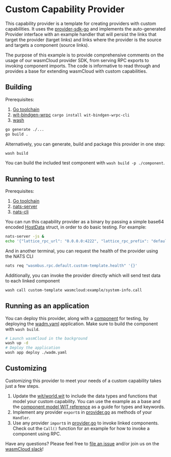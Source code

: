 # Custom Capability Provider

This capability provider is a template for creating providers with custom capabilities. It uses the [provider-sdk-go](https://github.com/wasmCloud/provider-sdk-go) and implements the auto-generated Provider interface with an example handler that will persist the links that target the provider (target links) and links where the provider is the source and targets a component (source links).

The purpose of this example is to provide comprehensive comments on the usage of our wasmCloud provider SDK, from serving RPC exports to invoking component imports. The code is informative to read through and provides a base for extending wasmCloud with custom capabilities.

## Building

Prerequisites:

1. [Go toolchain](https://go.dev/doc/install)
1. [wit-bindgen-wrpc](https://github.com/wrpc/wit-bindgen-wrpc/tree/main) `cargo install wit-bindgen-wrpc-cli`
1. [wash](https://wasmcloud.com/docs/installation)

```bash
go generate ./...
go build .
```

Alternatively, you can generate, build and package this provider in one step:

```bash
wash build
```

You can build the included test component with `wash build -p ./component`.

## Running to test

Prerequisites:

1. [Go toolchain](https://go.dev/doc/install)
1. [nats-server](https://github.com/nats-io/nats-server)
1. [nats-cli](https://github.com/nats-io/natscli)

You can run this capability provider as a binary by passing a simple base64 encoded [HostData](https://pkg.go.dev/github.com/wasmCloud/provider-sdk-go#HostData) struct, in order to do basic testing. For example:

```bash
nats-server -js &
echo '{"lattice_rpc_url": "0.0.0.0:4222", "lattice_rpc_prefix": "default", "provider_key": "custom-template", "link_name": "default"}' | base64 | go run .
```

And in another terminal, you can request the health of the provider using the NATS CLI

```bash
nats req "wasmbus.rpc.default.custom-template.health" '{}'
```

Additionally, you can invoke the provider directly which will send test data to each linked component

```bash
wash call custom-template wasmcloud:example/system-info.call
```

## Running as an application

You can deploy this provider, along with a [component](../component/) for testing, by deploying the [wadm.yaml](./wadm.yaml) application. Make sure to build the component with `wash build`.

```bash
# Launch wasmCloud in the background
wash up -d
# Deploy the application
wash app deploy ./wadm.yaml
```

## Customizing

Customizing this provider to meet your needs of a custom capability takes just a few steps.

1. Update the [wit/world.wit](./wit/world.wit) to include the data types and functions that model your custom capability. You can use the example as a base and the [component model WIT reference](https://component-model.bytecodealliance.org/design/wit.html) as a guide for types and keywords.
1. Implement any provider `export`s in [provider.go](./provider.go) as methods of your `Handler`.
1. Use any provider `import`s in [provider.go](./provider.go) to invoke linked components. Check out the `Call()` function for an example for how to invoke a component using RPC.

Have any questions? Please feel free to [file an issue](https://github.com/wasmCloud/wasmCloud/issues/new/choose) and/or join us on the [wasmCloud slack](https://slack.wasmcloud.com)!
